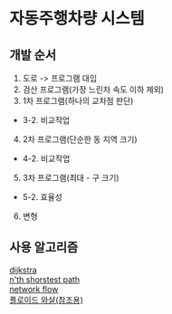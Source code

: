 ﻿# 자동주행차량 시스템

## 개발 순서
1. 도로 -> 프로그램 대입
2. 검산 프로그램(가장 느린차 속도 이하 제외)
3. 1차 프로그램(하나의 교차점 판단)
 * 3-2. 비교작업
4. 2차 프로그램(단순한 동 지역 크기)
 * 4-2. 비교작업
5. 3차 프로그램(최대 - 구 크기)
 * 5-2. 효율성
6. 변형

## 사용 알고리즘
[dijkstra](https://ko.wikipedia.org/wiki/%EB%8D%B0%EC%9D%B4%ED%81%AC%EC%8A%A4%ED%8A%B8%EB%9D%BC_%EC%95%8C%EA%B3%A0%EB%A6%AC%EC%A6%98)  
[n'th shorstest path](https://en.wikipedia.org/wiki/K_shortest_path_routing)  
[network flow](https://en.wikipedia.org/wiki/Flow_network)  
[플로이드 와샬(참조용)](https://ko.wikipedia.org/wiki/%ED%94%8C%EB%A1%9C%EC%9D%B4%EB%93%9C-%EC%9B%8C%EC%85%9C_%EC%95%8C%EA%B3%A0%EB%A6%AC%EC%A6%98)
